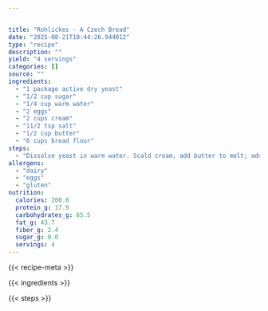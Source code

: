 ```yaml
---


title: "Rohlickes - A Czech Bread"
date: "2025-08-21T10:44:26.944012"
type: "recipe"
description: ""
yield: "4 servings"
categories: []
source: ""
ingredients:
  - "1 package active dry yeast"
  - "1/2 cup sugar"
  - "1/4 cup warm water"
  - "2 eggs"
  - "2 cups cream"
  - "11/2 tsp salt"
  - "1/2 cup butter"
  - "6 cups bread flour"
steps:
  - "Dissolve yeast in warm water. Scald cream, add butter to melt; add eggs, sugar, and salt. When cream has cooled to lukewarm, add yeast and three cups flour. Stir until smooth. Cover and let this sponge rise in a warm place 30 minutes. Then add fourth and fifth cups of flour. Turn dough out on floured board and work in as little as possible of the sixth cup of flour. Knead until smooth and satiny. Put in greased bowl and let rise 11/2 hours. Punch down. Using about a third of the dough, roll into circle about 1/4 inch thick. Cut circle into 12 wedges using a pizza cutter. Individually roll each wedge thin, to about 1/8 inch thickness. Beginning at wide end of wedge, roll tightly to narrow end. Place roll on cookie sheet with the narrow end tucked underneath the roll (this keeps the roll from coming undone while it's rising), shaping into crescent shape. Beat one egg in a cup, and brush rolls with the egg. Sprinkle poppy seeds over the roll. Let rolls rise 45 minutes in warm dishwasher. Bake rolls 10 minutes at 350°. Brush with melted butter. This recipe can also be used for sweet rolls. Makes about 3 dozen. DO NOT SUBSTITUTE THE BUTTER AND CREAM - THAT WAS GRANDMA KASTL'S SECRET."
allergens:
  - "dairy"
  - "eggs"
  - "gluten"
nutrition:
  calories: 200.8
  protein_g: 17.9
  carbohydrates_g: 65.5
  fat_g: 43.7
  fiber_g: 2.4
  sugar_g: 0.0
  servings: 4
---
```


{{< recipe-meta >}}

{{< ingredients >}}

{{< steps >}}
